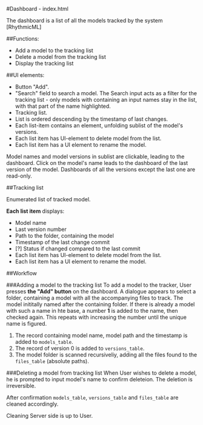 #Dashboard - index.html

The dashboard is a list of all the models tracked by the system [RhythmicML]

##Functions:

+ Add a model to the tracking list
+ Delete a model from the tracking list
+ Display the tracking list


##UI elements:

+ Button "Add".
+ "Search" field to search a model.
    The Search input acts as a filter for the tracking list - only models with containing an input names stay in the list, with that part of the name highlighted.
+ Tracking list.
+ List is ordered descending by the timestamp of last changes.
+ Each list-item contains an element, unfolding sublist of the model's versions.
+ Each list item has UI-element to delete model from the list.
+ Each list item has a UI element to rename the model.

Model names and model versions in sublist are clickable, leading to the dashboard.
Click on the model's name leads to the dashboard of the last version of the model.
Dashboards of all the versions except the last one are read-only.

##Tracking list

Enumerated list of tracked model.

**Each list item** displays:
+ Model name
+ Last version number
+ Path to the folder, containing the model
+ Timestamp of the last change commit
+ [?] Status if changed compared to the last commit
+ Each list item has UI-element to delete model from the list.
+ Each list item has a UI element to rename the model.

##Workflow

###Adding a model to the tracking list
To add a model to the tracker, User presses **the "Add" button** on the dashboard. A dialogue appears to select a folder, containing a model with all the accompanying files to track. The model inititally named after the containing folder. If there is already a model with such a name in hte base, a number **1** is added to the name, then checked again. This repeats with increasing the number until the unique name is figured. 

1. The record containing model name, model path and the timestamp is added to `models_table`.
2. The record of version 0 is added to `versions_table`.
3. The model folder is scanned recursiveliy, adding all the files found to the `files_table` (absolute paths).

###Deleting a model from tracking list
When User wishes to delete a model, he is prompted to input model's name to confirm deleteion. The deletion is irreversible.

After confirmation `models_table`, `versions_table` and `files_table` are cleaned accordingly.

Cleaning Server side is up to User.
